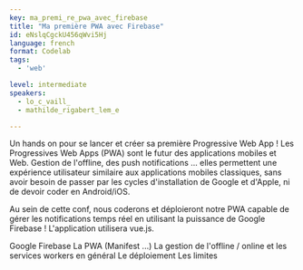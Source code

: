 ```yaml
---
key: ma_premi_re_pwa_avec_firebase
title: "Ma première PWA avec Firebase"
id: eNslqCgckU456qWvi5Hj
language: french
format: Codelab
tags:
  - 'web'

level: intermediate
speakers:
  - lo_c_vaill_
  - mathilde_rigabert_lem_e

---
```


Un hands on  pour se lancer et créer sa première Progressive Web App ! Les Progressives Web Apps (PWA) sont le futur des applications mobiles et Web. Gestion de l'offline, des push notifications ... elles permettent une expérience utilisateur similaire aux applications mobiles classiques, sans avoir besoin de passer par les cycles d'installation de Google et d'Apple, ni de devoir coder en Android/iOS.

Au sein de cette conf, nous coderons et déploieront notre PWA capable de gérer les notifications temps réel en utilisant la puissance de Google Firebase ! L'application utilisera vue.js.

Google Firebase La PWA (Manifest ...) La gestion de l'offline / online et les services workers en général Le déploiement Les limites

